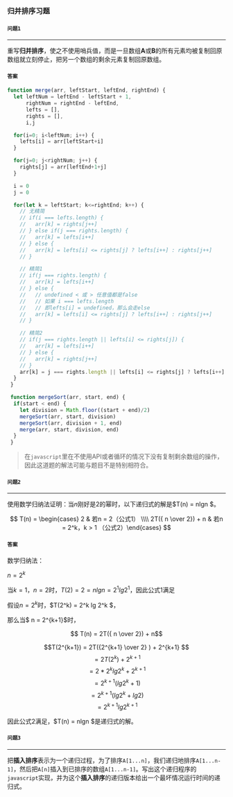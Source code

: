 ### 归并排序习题

#### `问题1`

***

重写**归并排序**，使之不使用哨兵值，而是一旦数组**A**或**B**的所有元素均被复制回原数组就立刻停止，把另一个数组的剩余元素复制回原数组。

#### `答案`

``` javascript
function merge(arr, leftStart, leftEnd, rightEnd) {
  let leftNum = leftEnd - leftStart + 1,
      rightNum = rightEnd - leftEnd,
      lefts = [],
      rights = [],
      i,j

  for(i=0; i<leftNum; i++) {
    lefts[i] = arr[leftStart+i]
  }

  for(j=0; j<rightNum; j++) {
    rights[j] = arr[leftEnd+1+j]
  }

  i = 0
  j = 0

  for(let k = leftStart; k<=rightEnd; k++) {
    // 无精简
    // if(i === lefts.length) {
    //   arr[k] = rights[j++]
    // } else if(j === rights.length) {
    //   arr[k] = lefts[i++]
    // } else {
    //   arr[k] = lefts[i] <= rights[j] ? lefts[i++] : rights[j++]
    // }

    // 精简1
    // if(j === rights.length) {
    //   arr[k] = lefts[i++]
    // } else {
    //   // undefined < 或 > 任意值都是false
    //   // 如果 i === lefts.length
    //   // 即lefts[i] = undefined，那么会走else
    //   arr[k] = lefts[i] <= rights[j] ? lefts[i++] : rights[j++]
    // }

    // 精简2
    // if(j === rights.length || lefts[i] <= rights[j]) {
    //   arr[k] = lefts[i++]
    // } else {
    //   arr[k] = rights[j++]
    // }
    arr[k] = j === rights.length || lefts[i] <= rights[j] ? lefts[i++] : rights[j++]
  }
 }

 function mergeSort(arr, start, end) {
  if(start < end) {
    let division = Math.floor((start + end)/2)
    mergeSort(arr, start, division)
    mergeSort(arr, division + 1, end)
    merge(arr, start, division, end)
  }
 }
```

> 在`javascript`里在不使用API或者循环的情况下没有复制剩余数组的操作，因此这道题的解法可能与题目不是特别相符合。


#### `问题2`

***

使用数学归纳法证明：当$n$刚好是$2$的幂时，以下递归式的解是$T(n) = nlgn $。

$$ T(n) = \begin{cases} 2 & 若n = 2（公式1） \\\\ 2T({ n \over 2}) + n	& 若n = 2^k，k > 1 （公式2）\end{cases}  $$

#### `答案`

数学归纳法：

$n = 2^k$

当$k = 1，n = 2$时，$T(2) = 2 = nlgn = 2^1lg2^1$，因此公式1满足

假设$n = 2^k$时，$T(2^k) = 2^k lg 2^k  $，

那么当$ n = 2^{k+1}$时，

$$   T(n) = 2T({ n \over 2}) + n$$

$$T(2^{k+1}) =    2T({2^{k+1} \over 2}  ) + 2^{k+1}  $$
$$ = 2T(2^k)  + 2^{k+1}  $$
$$ = 2* 2^{k} lg 2^k  + 2^{k+1} $$
$$ = 2^{k+1}( lg 2^k  + 1) $$
$$ = 2^{k+1}( lg 2^k  + lg2) $$
$$ = 2^{k+1}lg 2^{k+1} $$

因此公式2满足，$T(n) = nlgn $是递归式的解。


#### `问题3`

***

把**插入排序**表示为一个递归过程，为了排序`A[1...n]`，我们递归地排序`A[1...n-1]`，然后把`A[n]`插入到已排序的数组`A[1...n-1]`。写出这个递归程序的`javascript`实现，并为这个**插入排序**的递归版本给出一个最坏情况运行时间的递归式。
